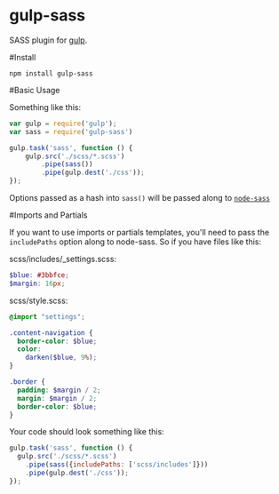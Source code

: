 gulp-sass
=========

SASS plugin for [gulp](https://github.com/wearefractal/gulp).

#Install

```
npm install gulp-sass
```

#Basic Usage

Something like this:

```javascript
var gulp = require('gulp');
var sass = require('gulp-sass')

gulp.task('sass', function () {
	gulp.src('./scss/*.scss')
		.pipe(sass())
		.pipe(gulp.dest('./css'));
});
```

Options passed as a hash into ```sass()``` will be passed along to [```node-sass```](https://github.com/andrew/node-sass)

#Imports and Partials

If you want to use imports or partials templates, you'll need to pass the ```includePaths``` option along to node-sass. So if you have files like this:

scss/includes/_settings.scss:

```scss
$blue: #3bbfce;
$margin: 16px;
```

scss/style.scss:

```scss
@import "settings";

.content-navigation {
  border-color: $blue;
  color:
    darken($blue, 9%);
}

.border {
  padding: $margin / 2;
  margin: $margin / 2;
  border-color: $blue;
}
```

Your code should look something like this:

```javascript
gulp.task('sass', function () {
  gulp.src('./scss/*.scss')
    .pipe(sass({includePaths: ['scss/includes']}))
    .pipe(gulp.dest('./css'));
});
```

